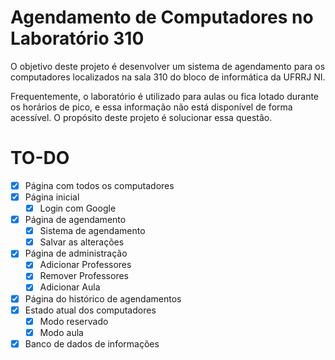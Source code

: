 # Agendamento de Computadores no Laboratório 310

O objetivo deste projeto é desenvolver um sistema de agendamento para os computadores localizados na sala 310 do bloco de informática da UFRRJ NI.

Frequentemente, o laboratório é utilizado para aulas ou fica lotado durante os horários de pico, e essa informação não está disponível de forma acessível. O propósito deste projeto é solucionar essa questão.

# TO-DO

- [X] Página com todos os computadores
- [X] Página inicial
  - [X] Login com Google
- [X] Página de agendamento
  - [X] Sistema de agendamento
  - [X] Salvar as alterações
- [X] Página de administração
  - [X] Adicionar Professores
  - [X] Remover Professores
  - [X] Adicionar Aula
- [X] Página do histórico de agendamentos
- [X] Estado atual dos computadores
  - [X] Modo reservado
  - [X] Modo aula
- [X] Banco de dados de informações
